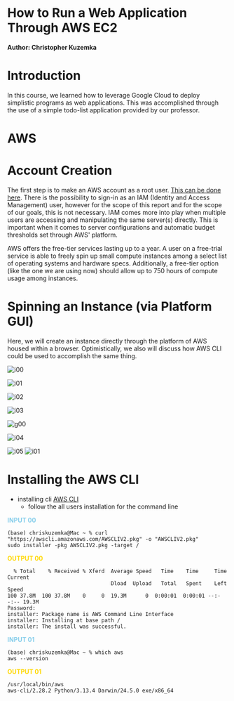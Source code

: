 # How to Run a Web Application Through AWS EC2

**Author: Christopher Kuzemka**

# Introduction

In this course, we learned how to leverage Google Cloud to deploy simplistic programs as web applications. This was accomplished through the use of a simple todo-list application provided by our professor.

# AWS 

# Account Creation

The first step is to make an AWS account as a root user. [This can be done here](https://aws.amazon.com/free/?trk=6dc34671-f363-4ae3-86d4-30712bec6512&sc_channel=ps&ef_id=Cj0KCQjwtMHEBhC-ARIsABua5iRGLGBu0myy-bC9GIDRqzQeXVEkxdvmonNlRSxMzxzHYhVFNqk1lIIaAjwPEALw_wcB:G:s&s_kwcid=AL!4422!3!651751059789!p!!g!!amazon%20web%20services!19852662200!145019195937&gad_campaignid=19852662200&gbraid=0AAAAADjHtp-yAApZMf7dG8Z0g8DH4Ot0R&gclid=Cj0KCQjwtMHEBhC-ARIsABua5iRGLGBu0myy-bC9GIDRqzQeXVEkxdvmonNlRSxMzxzHYhVFNqk1lIIaAjwPEALw_wcB). There is the possibility to sign-in as an IAM (Identity and Access Management) user, however for the scope of this report and for the scope of our goals, this is not necessary. IAM comes more into play when multiple users are accessing and manipulating the same server(s) directly. This is important when it comes to server configurations and automatic budget thresholds set through AWS' platform. 

AWS offers the free-tier services lasting up to a year. A user on a free-trial service is able to freely spin up small compute instances among a select list of operating systems and hardware specs. Additionally, a free-tier option (like the one we are using now) should allow up to 750 hours of compute usage among instances. 

# Spinning an Instance (via Platform GUI)

Here, we will create an instance directly through the platform of AWS housed within a browser. Optimistically, we also will discuss how AWS CLI could be used to accomplish the same thing. 

![i00](pics/i00_aws_home.png)

![i01](pics/i01_aws_region.png)

![i02](pics/i02_ec2_menu.png)

![i03](pics/i03_instances_menu.png)

![g00](pics/g00_gui_instance_creation.gif)

![i04](pics/i04_firewall.png)

![i05](pics/i05_instance_menu_IP.png)
![i01]()

# Installing the AWS CLI

- installing cli [AWS CLI](https://docs.aws.amazon.com/cli/latest/userguide/getting-started-install.html)
    - follow the all users installation for the command line

<font color="skyblue">**INPUT 00**</font>

```
(base) chriskuzemka@Mac ~ % curl "https://awscli.amazonaws.com/AWSCLIV2.pkg" -o "AWSCLIV2.pkg"
sudo installer -pkg AWSCLIV2.pkg -target /
```

<font color="gold">**OUTPUT 00**</font>

```
  % Total    % Received % Xferd  Average Speed   Time    Time     Time  Current
                                 Dload  Upload   Total   Spent    Left  Speed
100 37.8M  100 37.8M    0     0  19.3M      0  0:00:01  0:00:01 --:--:-- 19.3M
Password:
installer: Package name is AWS Command Line Interface
installer: Installing at base path /
installer: The install was successful.
```

<font color="skyblue">**INPUT 01**</font>

```
(base) chriskuzemka@Mac ~ % which aws
aws --version
```

<font color="gold">**OUTPUT 01**</font>

```
/usr/local/bin/aws
aws-cli/2.28.2 Python/3.13.4 Darwin/24.5.0 exe/x86_64
```